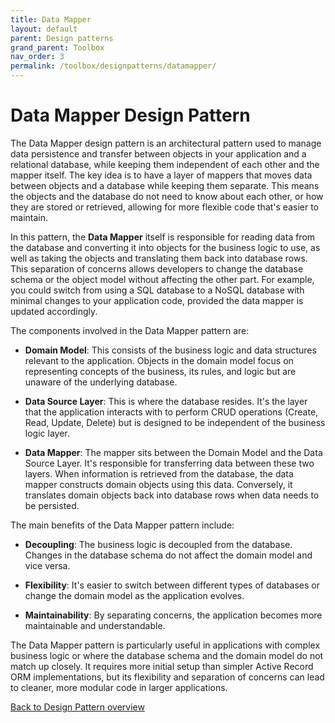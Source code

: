 ```yaml
---
title: Data Mapper
layout: default
parent: Design patterns
grand_parent: Toolbox
nav_order: 3
permalink: /toolbox/designpatterns/datamapper/
---
```


# Data Mapper Design Pattern

The Data Mapper design pattern is an architectural pattern used to manage data persistence and transfer between objects in your application and a relational database, while keeping them independent of each other and the mapper itself. The key idea is to have a layer of mappers that moves data between objects and a database while keeping them separate. This means the objects and the database do not need to know about each other, or how they are stored or retrieved, allowing for more flexible code that's easier to maintain.

In this pattern, the **Data Mapper** itself is responsible for reading data from the database and converting it into objects for the business logic to use, as well as taking the objects and translating them back into database rows. This separation of concerns allows developers to change the database schema or the object model without affecting the other part. For example, you could switch from using a SQL database to a NoSQL database with minimal changes to your application code, provided the data mapper is updated accordingly.

The components involved in the Data Mapper pattern are:

- **Domain Model**: This consists of the business logic and data structures relevant to the application. Objects in the domain model focus on representing concepts of the business, its rules, and logic but are unaware of the underlying database.

- **Data Source Layer**: This is where the database resides. It's the layer that the application interacts with to perform CRUD operations (Create, Read, Update, Delete) but is designed to be independent of the business logic layer.

- **Data Mapper**: The mapper sits between the Domain Model and the Data Source Layer. It's responsible for transferring data between these two layers. When information is retrieved from the database, the data mapper constructs domain objects using this data. Conversely, it translates domain objects back into database rows when data needs to be persisted.

The main benefits of the Data Mapper pattern include:

- **Decoupling**: The business logic is decoupled from the database. Changes in the database schema do not affect the domain model and vice versa.

- **Flexibility**: It's easier to switch between different types of databases or change the domain model as the application evolves.

- **Maintainability**: By separating concerns, the application becomes more maintainable and understandable.

The Data Mapper pattern is particularly useful in applications with complex business logic or where the database schema and the domain model do not match up closely. It requires more initial setup than simpler Active Record ORM implementations, but its flexibility and separation of concerns can lead to cleaner, more modular code in larger applications.

[Back to Design Pattern overview](./README.md)
